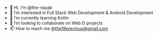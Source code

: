 - 👋 Hi, I’m @the-nayab
- 👀 I’m interested in Full Stack Web Development & Android Development
- 🌱 I’m currently learning Kotlin
- 💞️ I’m looking to collaborate on Web D projects
- 📫 How to reach me @the19precious@gmail.com

<!---
the-nayab/the-nayab is a ✨ special ✨ repository because its `README.md` (this file) appears on your GitHub profile.
You can click the Preview link to take a look at your changes.
--->
